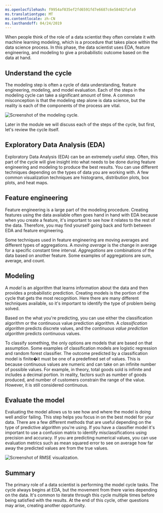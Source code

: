 ```yaml
---
ms.openlocfilehash: f9954af035ef2fd6591fd7e6687c6e58482fafa9
ms.translationtype: MT
ms.contentlocale: zh-CN
ms.lasthandoff: 04/24/2019
---
```

When people think of the role of a data scientist they often correlate it with machine learning modeling, which is a procedure that takes place within the data science process. In this phase, the data scientist uses EDA, feature engineering, and modeling to give a probabilistic outcome based on the data at hand.

## <a name="understand-the-cycle"></a>Understand the cycle

The modeling step is often a cycle of data understanding, feature engineering, modeling, and model evaluation. Each of the steps in the modeling cycle can take a significant amount of time. A common misconception is that the modeling step alone is data science, but the reality is each of the components of the process are vital.

![Screenshot of the modeling cycle.](../media/3-modeling-cycle.png)

Later in the module we will discuss each of the steps of the cycle, but first, let's review the cycle itself.

## <a name="exploratory-data-analysis-eda"></a>Exploratory Data Analysis (EDA)

Exploratory Data Analysis (EDA) can be an extremely useful step. Often, this part of the cycle will give insight into what needs to be done during feature engineering and modeling to produce the best results. You can use different techniques depending on the types of data you are working with. A few common visualization techniques are histograms, distribution plots, box plots, and heat maps.

## <a name="feature-engineering"></a>Feature engineering

Feature engineering is a large part of the modeling procedure. Creating features using the data available often goes hand in hand with EDA because when you create a feature, it's important to see how it relates to the rest of the data. Therefore, you may find yourself going back and forth between EDA and feature engineering. 

Some techniques used in feature engineering are moving averages and different types of aggregations. A *moving average* is the change in average for a specific constant time interval. *Aggregations* are combinations of the data based on another feature. Some examples of aggregations are sum, average, and count.

## <a name="modeling"></a>Modeling

A *model* is an algorithm that learns information about the data and then provides a probabilistic prediction. Creating models is the portion of the cycle that gets the most recognition. Here there are many different techniques available, so it's important to identify the type of problem being solved. 

Based on the what you're predicting, you can use either the classification algorithm or the continuous value prediction algorithm. A *classification algorithm* predicts discrete values, and the *continuous value prediction algorithm* predicts continuous values. 

To classify something, the only options are models that are based on that assumption. Some examples of classification models are logistic regression and random forest classifier. The outcome predicted by a classification model is finite�it must be one of a predefined set of values. This is because continuous values are numeric and can take on an infinite number of possible values. For example, in theory, total goods sold is infinite and includes a decimal portion. In reality, factors such as number of goods produced, and number of customers constrain the range of the value. However, it is still considered continuous.

## <a name="evaluate-the-model"></a>Evaluate the model

Evaluating the model allows us to see how and where the model is doing well and/or failing. This step helps you focus in on the best model for your data. There are a few different methods that are useful depending on the type of predictive algorithm you're using. If you have a classifier model it's important to use a confusion matrix to identify misclassifications using precision and accuracy. If you are predicting numerical values, you can use evaluation metrics such as mean squared error to see on average how far away the predicted values are from the true values.

![Screenshot of RMSE visualization.](../media/3-rmse.png)

## <a name="summary"></a>Summary

The primary role of a data scientist is performing the model cycle tasks. The cycle always begins at EDA, but the movement from there varies depending on the data. It's common to iterate through this cycle multiple times before being satisfied with the results. At the end of this cycle, other questions may arise, creating another opportunity.